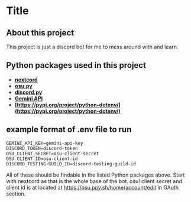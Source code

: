# Title 
## About this project
This project is just a discord bot for me to mess around with and learn.
## Python packages used in this project
- **[nextcord](https://docs.nextcord.dev/en/stable/)**
- **[osu.py](https://osupy.readthedocs.io/en/v4.0.2/)**
- **[discord.py](https://discordpy.readthedocs.io/en/stable/)**
- **[Gemini API](https://ai.google.dev/gemini-api/docs/quickstart)**
- **[https://pypi.org/project/python-dotenv/](https://pypi.org/project/python-dotenv/)**
## example format of .env file to run
```
GEMINI_API_KEY=gemini-api-key
DISCORD_TOKEN=discord-token
OSU_CLIENT_SECRET=osu-client-secret
OSU_CLIENT_ID=osu-client-id
DISCORD_TESTING-GUILD_ID=discord-testing-guild-id
```
All of these should be findable in the listed Python packages above.
Start with nextcord as that is the whole base of the bot.
osu! client secret and client id is at located at https://osu.ppy.sh/home/account/edit in
OAuth section.



